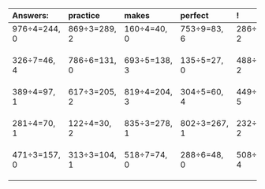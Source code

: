 | Answers: | practice | makes | perfect | ! |
| :--- | :--- | :--- | :--- | :--- |
| 976÷4=244, 0 | 869÷3=289, 2 | 160÷4=40, 0 | 753÷9=83, 6 | 286÷4=71, 2 | 
|   |   |   |   |   | 
|   |   |   |   |   | 
|   |   |   |   |   | 
| 326÷7=46, 4 | 786÷6=131, 0 | 693÷5=138, 3 | 135÷5=27, 0 | 488÷3=162, 2 | 
|   |   |   |   |   | 
|   |   |   |   |   | 
|   |   |   |   |   | 
| 389÷4=97, 1 | 617÷3=205, 2 | 819÷4=204, 3 | 304÷5=60, 4 | 449÷6=74, 5 | 
|   |   |   |   |   | 
|   |   |   |   |   | 
|   |   |   |   |   | 
| 281÷4=70, 1 | 122÷4=30, 2 | 835÷3=278, 1 | 802÷3=267, 1 | 232÷5=46, 2 | 
|   |   |   |   |   | 
|   |   |   |   |   | 
|   |   |   |   |   | 
| 471÷3=157, 0 | 313÷3=104, 1 | 518÷7=74, 0 | 288÷6=48, 0 | 508÷8=63, 4 | 
|   |   |   |   |   | 
|   |   |   |   |   | 
|   |   |   |   |   | 
